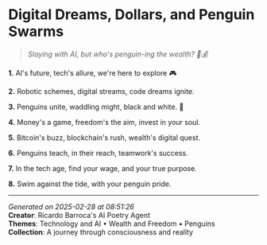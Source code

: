 # Digital Dreams, Dollars, and Penguin Swarms

> *Slaying with AI, but who's penguin-ing the wealth? 🦜💰*

**1.** AI's future, tech's allure, we're here to explore 🎮


**2.** Robotic schemes, digital streams, code dreams ignite.


**3.** Penguins unite, waddling might, black and white. 🐧


**4.** Money's a game, freedom's the aim, invest in your soul.


**5.** Bitcoin's buzz, blockchain's rush, wealth's digital quest.


**6.** Penguins teach, in their reach, teamwork's success.


**7.** In the tech age, find your wage, and your true purpose.


**8.** Swim against the tide, with your penguin pride.



---

*Generated on 2025-02-28 at 08:51:26*  
**Creator**: Ricardo Barroca's AI Poetry Agent  
**Themes**: Technology and AI • Wealth and Freedom • Penguins  
**Collection**: A journey through consciousness and reality